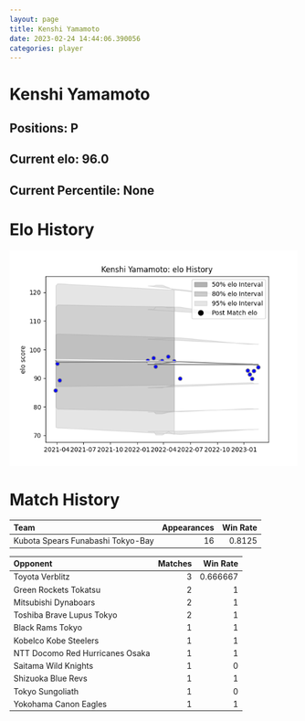 ```yaml
---  
layout: page  
title: Kenshi Yamamoto  
date: 2023-02-24 14:44:06.390056  
categories: player  
---
```

# Kenshi Yamamoto

## Positions: P

## Current elo: 96.0

## Current Percentile: None

# Elo History


![elo history](history_KenshiYamamoto.png)
# Match History


| Team                              |   Appearances |   Win Rate |
|:----------------------------------|--------------:|-----------:|
| Kubota Spears Funabashi Tokyo-Bay |            16 |     0.8125 |

| Opponent                        |   Matches |   Win Rate |
|:--------------------------------|----------:|-----------:|
| Toyota Verblitz                 |         3 |   0.666667 |
| Green Rockets Tokatsu           |         2 |   1        |
| Mitsubishi Dynaboars            |         2 |   1        |
| Toshiba Brave Lupus Tokyo       |         2 |   1        |
| Black Rams Tokyo                |         1 |   1        |
| Kobelco Kobe Steelers           |         1 |   1        |
| NTT Docomo Red Hurricanes Osaka |         1 |   1        |
| Saitama Wild Knights            |         1 |   0        |
| Shizuoka Blue Revs              |         1 |   1        |
| Tokyo Sungoliath                |         1 |   0        |
| Yokohama Canon Eagles           |         1 |   1        |
